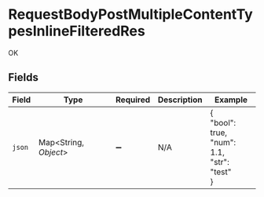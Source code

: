 # RequestBodyPostMultipleContentTypesInlineFilteredRes

OK


## Fields

| Field                                       | Type                                        | Required                                    | Description                                 | Example                                     |
| ------------------------------------------- | ------------------------------------------- | ------------------------------------------- | ------------------------------------------- | ------------------------------------------- |
| `json`                                      | Map\<String, *Object*>                      | :heavy_minus_sign:                          | N/A                                         | {<br/>"bool": true,<br/>"num": 1.1,<br/>"str": "test"<br/>} |